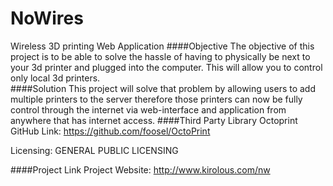 # NoWires
Wireless 3D printing Web Application
####Objective
The objective of this project is to be able to solve the hassle of having to physically be next to your 3d printer and plugged into the computer. This will allow you to control only local 3d printers.  
####Solution
This project will solve that problem by allowing users to add multiple printers to the server therefore those printers can now be fully control through the internet via web-interface and application from anywhere that has internet access. 
####Third Party Library
Octoprint
GitHub Link: https://github.com/foosel/OctoPrint

Licensing:   GENERAL PUBLIC LICENSING

####Project Link
Project Website: http://www.kirolous.com/nw

